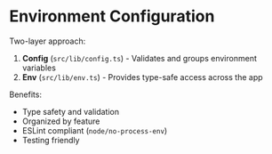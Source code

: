 # Environment Configuration

Two-layer approach:

1. **Config** (`src/lib/config.ts`) - Validates and groups environment variables
2. **Env** (`src/lib/env.ts`) - Provides type-safe access across the app

Benefits:
- Type safety and validation
- Organized by feature
- ESLint compliant (`node/no-process-env`)
- Testing friendly